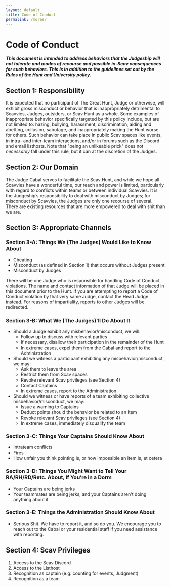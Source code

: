 ```yaml
---
layout: default
title: Code of Conduct
permalink: /mores/
---
```


# Code of Conduct

***This document is intended to address behaviors that the Judgeship will not tolerate and modes of recourse and possible in-Scav consequences for such behaviors. This is in addition to the guidelines set out by the Rules of the Hunt and University policy.***

## Section 1: Responsibility
It is expected that no participant of The Great Hunt, Judge or otherwise, will exhibit gross misconduct or behavior that is inappropriately detrimental to Scavvies, Judges, outsiders, or Scav Hunt as a whole. Some examples of inappropriate behavior specifically targeted by this policy include, but are not limited to: hazing, bullying, harassment, discrimination, aiding and abetting, collusion, sabotage, and inappropriately making the Hunt worse for others. Such behavior can take place in public Scav spaces like events, in intra- and inter-team interactions, and/or in forums such as the Discord and email listhosts. Note that "being an unlikeable prick" does not *necessarily* fall under this rule, but it can at the discretion of the Judges.

## Section 2: Our Domain
The Judge Cabal serves to facilitate the Scav Hunt, and while we hope all Scavvies have a wonderful time, our reach and power is limited, particularly with regard to conflicts within teams or between individual Scavvies. It is the Judgeship’s responsibility to deal with misconduct by Judges; for misconduct by Scavvies, the Judges are only one recourse of several. There are existing resources that are more empowered to deal with shit than we are. 

## Section 3: Appropriate Channels

### Section 3-A: Things We (The Judges) Would Like to Know About
- Cheating
- Misconduct (as defined in Section 1) that occurs without Judges present
- Misconduct by Judges

There will be one Judge who is responsible for handling Code of Conduct violations. The name and contact information of that Judge will be placed in this document prior to the Hunt. If you are attempting to report a Code of Conduct violation by that very same Judge, contact the Head Judge instead. For reasons of impartiality, reports to other Judges will be redirected.

### Section 3-B: What We (The Judges)'ll Do About It
- Should a Judge exhibit any misbehavior/misconduct, we will:
    - Follow up to discuss with relevant parties
    - If necessary, disallow their participation in the remainder of the Hunt
    - In extreme cases, expel them from the Cabal and report to the Administration 
- Should we witness a participant exhibiting any misbehavior/misconduct, we may:
    - Ask them to leave the area
    - Restrict them from Scav spaces
    - Revoke relevant Scav privileges (see Section 4)
    - Contact Captains
    - In extreme cases, report to the Administration
- Should we witness or have reports of a team exhibiting collective misbehavior/misconduct, we may:
    - Issue a warning to Captains
    - Deduct points should the behavior be related to an Item
    - Revoke relevant Scav privileges (see Section 4)
    - In extreme cases, immediately disqualify the team

### Section 3-C: Things Your Captains Should Know About
- Intrateam conflicts
- Fires
- How unfair you think pointing is, or how impossible an item is, et cetera

### Section 3-D: Things You Might Want to Tell Your RA/RH/RD/Retc. About, If You’re in a Dorm
- Your Captains are being jerks
- Your teammates are being jerks, and your Captains aren't doing anything about it

### Section 3-E: Things the Administration Should Know About
- Serious Shit. We have to report it, and so do you. We encourage you to reach out to the Cabal or your residential staff if you need assistance with reporting.

## Section 4: Scav Privileges
1. Access to the Scav Discord
2. Access to the Listhost
3. Recognition as captain (e.g. counting for events, Judgment)
4. Recognition as a team